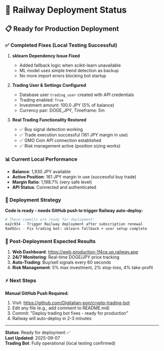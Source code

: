 # 🚀 Railway Deployment Status

## 📋 Ready for Production Deployment

### ✅ Completed Fixes (Local Testing Successful)

1. **sklearn Dependency Issue Fixed**
   - Added fallback logic when scikit-learn unavailable
   - ML model uses simple trend detection as backup
   - No more import errors blocking bot startup

2. **Trading User & Settings Configured**
   - Database user `trading_user` created with API credentials
   - Trading enabled: `True`
   - Investment amount: 100.0 JPY (5% of balance)
   - Currency pair: DOGE_JPY, Timeframe: 5m

3. **Real Trading Functionality Restored**
   - ✅ Buy signal detection working
   - ✅ Trade execution successful (161 JPY margin in use)
   - ✅ GMO Coin API connection established
   - ✅ Risk management active (position sizing works)

### 📊 Current Local Performance

- **Balance**: 1,930 JPY available
- **Active Position**: 161 JPY margin in use (successful buy trade)
- **Margin Ratio**: 1,198.7% (very safe level)
- **API Status**: Connected and authenticated

### 🔄 Deployment Strategy

**Code is ready - needs GitHub push to trigger Railway auto-deploy:**

```bash
# These commits are ready for deployment:
ea2c934 - Trigger Railway deployment after subscription renewal  
9ad92cc - Fix trading bot: sklearn fallback + user setup complete
```

### 🎯 Post-Deployment Expected Results

1. **Web Dashboard**: https://web-production-1f4ce.up.railway.app
2. **24/7 Monitoring**: Real-time DOGE/JPY price tracking
3. **Auto-Trading**: Buy/sell signals every 60 seconds
4. **Risk Management**: 5% max investment, 2% stop-loss, 4% take-profit

### ⚡ Next Steps

**Manual GitHub Push Required:**
1. Visit: https://github.com/Digitalian-pon/crypto-trading-bot
2. Edit any file (e.g., add comment to README.md)
3. Commit: "Deploy trading bot fixes - ready for production"
4. Railway will auto-deploy in 2-3 minutes

---
**Status**: Ready for deployment ✅  
**Last Updated**: 2025-09-07  
**Trading Bot**: Fully operational (local testing confirmed)